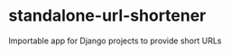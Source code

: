 standalone-url-shortener
========================

Importable app for Django projects to provide short URLs